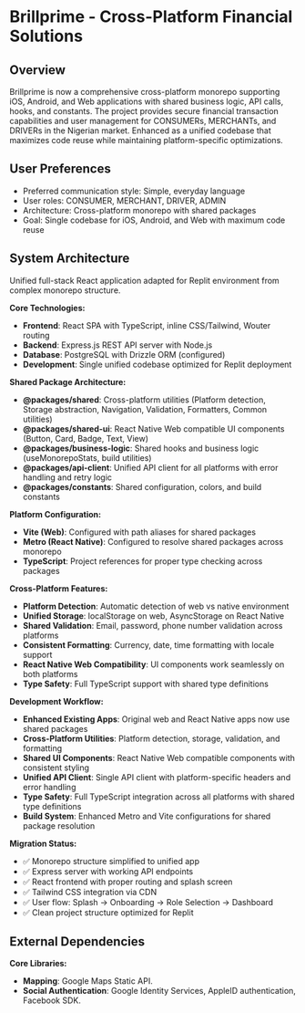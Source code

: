 # Brillprime - Cross-Platform Financial Solutions

## Overview
Brillprime is now a comprehensive cross-platform monorepo supporting iOS, Android, and Web applications with shared business logic, API calls, hooks, and constants. The project provides secure financial transaction capabilities and user management for CONSUMERs, MERCHANTs, and DRIVERs in the Nigerian market. Enhanced as a unified codebase that maximizes code reuse while maintaining platform-specific optimizations.

## User Preferences
- Preferred communication style: Simple, everyday language
- User roles: CONSUMER, MERCHANT, DRIVER, ADMIN
- Architecture: Cross-platform monorepo with shared packages
- Goal: Single codebase for iOS, Android, and Web with maximum code reuse

## System Architecture
Unified full-stack React application adapted for Replit environment from complex monorepo structure.

**Core Technologies:**
- **Frontend**: React SPA with TypeScript, inline CSS/Tailwind, Wouter routing
- **Backend**: Express.js REST API server with Node.js
- **Database**: PostgreSQL with Drizzle ORM (configured)
- **Development**: Single unified codebase optimized for Replit deployment

**Shared Package Architecture:**
- **@packages/shared**: Cross-platform utilities (Platform detection, Storage abstraction, Navigation, Validation, Formatters, Common utilities)
- **@packages/shared-ui**: React Native Web compatible UI components (Button, Card, Badge, Text, View)
- **@packages/business-logic**: Shared hooks and business logic (useMonorepoStats, build utilities)
- **@packages/api-client**: Unified API client for all platforms with error handling and retry logic
- **@packages/constants**: Shared configuration, colors, and build constants

**Platform Configuration:**
- **Vite (Web)**: Configured with path aliases for shared packages
- **Metro (React Native)**: Configured to resolve shared packages across monorepo
- **TypeScript**: Project references for proper type checking across packages

**Cross-Platform Features:**
- **Platform Detection**: Automatic detection of web vs native environment
- **Unified Storage**: localStorage on web, AsyncStorage on React Native
- **Shared Validation**: Email, password, phone number validation across platforms
- **Consistent Formatting**: Currency, date, time formatting with locale support
- **React Native Web Compatibility**: UI components work seamlessly on both platforms
- **Type Safety**: Full TypeScript support with shared type definitions

**Development Workflow:**
- **Enhanced Existing Apps**: Original web and React Native apps now use shared packages
- **Cross-Platform Utilities**: Platform detection, storage, validation, and formatting
- **Shared UI Components**: React Native Web compatible components with consistent styling
- **Unified API Client**: Single API client with platform-specific headers and error handling
- **Type Safety**: Full TypeScript integration across all platforms with shared type definitions
- **Build System**: Enhanced Metro and Vite configurations for shared package resolution

**Migration Status:**
- ✅ Monorepo structure simplified to unified app
- ✅ Express server with working API endpoints
- ✅ React frontend with proper routing and splash screen
- ✅ Tailwind CSS integration via CDN
- ✅ User flow: Splash → Onboarding → Role Selection → Dashboard
- ✅ Clean project structure optimized for Replit

## External Dependencies

**Core Libraries:**
- **Mapping**: Google Maps Static API.
- **Social Authentication**: Google Identity Services, AppleID authentication, Facebook SDK.